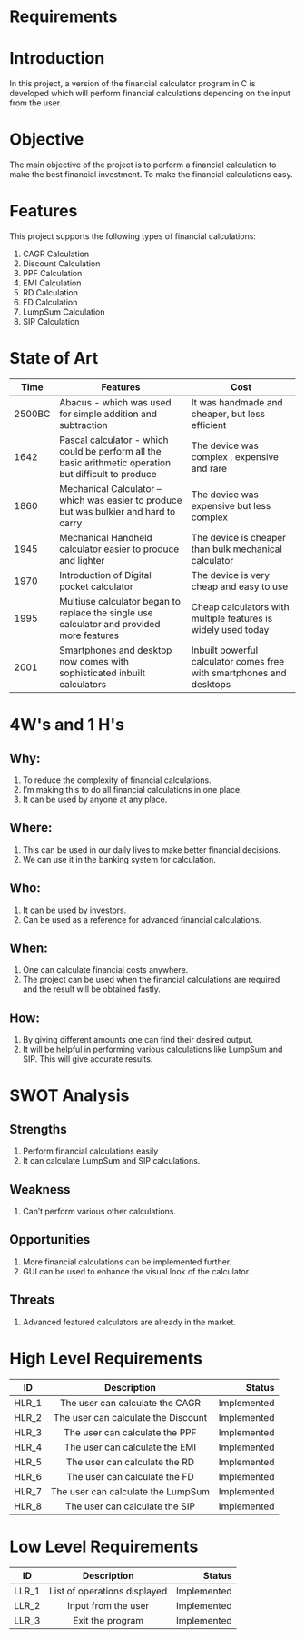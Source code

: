 # Requirements

# Introduction
In this project, a version of the financial calculator program in C is developed which will perform financial calculations depending on the input from the user.

# Objective
The main objective of the project is to perform a financial calculation to make the best financial investment. To make the financial calculations easy.

# Features
This project supports the following types of financial calculations:

1. CAGR Calculation
2. Discount Calculation
3. PPF Calculation
4. EMI Calculation
5. RD Calculation
6. FD Calculation
7. LumpSum Calculation
8. SIP Calculation

# State of Art
| Time | Features | Cost |
|---|---|---|
| 2500BC | Abacus - which was used for simple addition and subtraction | It was handmade and cheaper, but less efficient |
| 1642 | Pascal calculator - which could be perform all the basic arithmetic operation but difficult to produce | The device was complex , expensive and rare |
| 1860 | Mechanical Calculator – which was easier to produce but was bulkier and hard to carry | The device was expensive but less complex |
| 1945 | Mechanical Handheld calculator easier to produce and lighter | The device is cheaper than bulk mechanical calculator |
| 1970 | Introduction of Digital pocket calculator | The device is very cheap and easy to use |
| 1995 | Multiuse calculator began to replace the single use calculator and provided more features | Cheap calculators with multiple features is widely used today |
| 2001 | Smartphones and desktop now comes with sophisticated inbuilt calculators | Inbuilt powerful calculator comes free with smartphones and desktops |

# 4W's and 1 H's
## Why:
1. To reduce the complexity of financial calculations.
2. I’m making this to do all financial calculations in one place.
3. It can be used by anyone at any place.

## Where:
1. This can be used in our daily lives to make better financial decisions.
2. We can use it in the banking system for calculation.

## Who:
1. It can be used by investors.
2. Can be used as a reference for advanced financial calculations.

## When:
1. One can calculate financial costs anywhere.
2. The project can be used when the financial calculations are required and the result will be obtained fastly.

## How:
1. By giving different amounts one can find their desired output.
2. It will be helpful in performing various calculations like LumpSum and SIP. This will give accurate results.

# SWOT Analysis

## Strengths
1. Perform financial calculations easily
2. It can calculate LumpSum and SIP calculations.

## Weakness
1. Can’t perform various other calculations.

## Opportunities
1. More financial calculations can be implemented further.
2. GUI can be used to enhance the visual look of the calculator.

## Threats
1. Advanced featured calculators are already in the market.

# High Level Requirements
| ID   |      Description     |  Status |
|----------|:-------------:|------:|
| HLR_1 |  The user can calculate the CAGR | Implemented  |
| HLR_2 |    The user can calculate the Discount  | Implemented  |
| HLR_3 |    The user can calculate the PPF  | Implemented  |
| HLR_4 |    The user can calculate the EMI  | Implemented  |
| HLR_5 |    The user can calculate the RD  | Implemented  |
| HLR_6 |    The user can calculate the FD  | Implemented  |
| HLR_7 |    The user can calculate the LumpSum  | Implemented  |
| HLR_8 |    The user can calculate the SIP  | Implemented  |

# Low Level Requirements
| ID   |      Description     |  Status |
|----------|:-------------:|------:|
| LLR_1 |  List of operations displayed | Implemented  |
| LLR_2 |  Input from the user  | Implemented  |
| LLR_3 |  Exit the program  | Implemented  |
